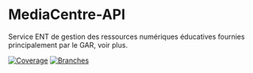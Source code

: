 # MediaCentre-API
Service ENT de gestion des ressources numériques éducatives fournies principalement par le GAR, voir plus.

[![Coverage](https://raw.githubusercontent.com/GIP-RECIA/MediaCentre/badges/jacoco.svg)](https://github.com/GIP-RECIA/MediaCentre/actions/workflows/badges.yml)
[![Branches](https://raw.githubusercontent.com/GIP-RECIA/MediaCentre/badges/branches.svg)](https://github.com/GIP-RECIA/MediaCentre/actions/workflows/badges.yml)
